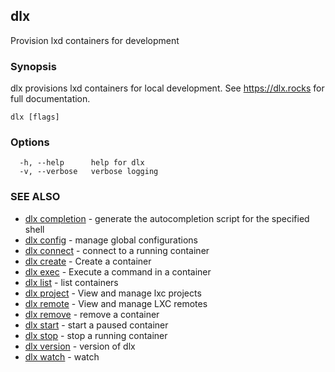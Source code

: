 ## dlx

Provision lxd containers for development

### Synopsis

dlx provisions lxd containers for local development.
See https://dlx.rocks for full documentation.

```
dlx [flags]
```

### Options

```
  -h, --help      help for dlx
  -v, --verbose   verbose logging
```

### SEE ALSO

* [dlx completion](/docs/cmd/dlx_completion)	 - generate the autocompletion script for the specified shell
* [dlx config](/docs/cmd/dlx_config)	 - manage global configurations
* [dlx connect](/docs/cmd/dlx_connect)	 - connect to a running container
* [dlx create](/docs/cmd/dlx_create)	 - Create a container
* [dlx exec](/docs/cmd/dlx_exec)	 - Execute a command in a container
* [dlx list](/docs/cmd/dlx_list)	 - list containers
* [dlx project](/docs/cmd/dlx_project)	 - View and manage lxc projects
* [dlx remote](/docs/cmd/dlx_remote)	 - View and manage LXC remotes
* [dlx remove](/docs/cmd/dlx_remove)	 - remove a container
* [dlx start](/docs/cmd/dlx_start)	 - start a paused container
* [dlx stop](/docs/cmd/dlx_stop)	 - stop a running container
* [dlx version](/docs/cmd/dlx_version)	 - version of dlx
* [dlx watch](/docs/cmd/dlx_watch)	 - watch

